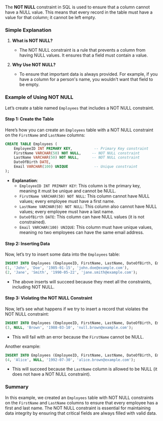 The **NOT NULL** constraint in SQL is used to ensure that a column cannot have a NULL value. This means that every record in the table must have a value for that column; it cannot be left empty.

### Simple Explanation

1. **What is NOT NULL?**
   - The NOT NULL constraint is a rule that prevents a column from having NULL values. It ensures that a field must contain a value.

2. **Why Use NOT NULL?**
   - To ensure that important data is always provided. For example, if you have a column for a person's name, you wouldn't want that field to be empty.

### Example of Using NOT NULL

Let’s create a table named `Employees` that includes a NOT NULL constraint.

#### Step 1: Create the Table

Here’s how you can create an `Employees` table with a NOT NULL constraint on the `FirstName` and `LastName` columns:

```sql
CREATE TABLE Employees (
    EmployeeID INT PRIMARY KEY,          -- Primary Key constraint
    FirstName VARCHAR(50) NOT NULL,     -- NOT NULL constraint
    LastName VARCHAR(50) NOT NULL,      -- NOT NULL constraint
    DateOfBirth DATE,
    Email VARCHAR(100) UNIQUE            -- Unique constraint
);
```

- **Explanation**:
  - `EmployeeID INT PRIMARY KEY`: This column is the primary key, meaning it must be unique and cannot be NULL.
  - `FirstName VARCHAR(50) NOT NULL`: This column cannot have NULL values; every employee must have a first name.
  - `LastName VARCHAR(50) NOT NULL`: This column also cannot have NULL values; every employee must have a last name.
  - `DateOfBirth DATE`: This column can have NULL values (it is not constrained).
  - `Email VARCHAR(100) UNIQUE`: This column must have unique values, meaning no two employees can have the same email address.

#### Step 2: Inserting Data

Now, let’s try to insert some data into the `Employees` table:

```sql
INSERT INTO Employees (EmployeeID, FirstName, LastName, DateOfBirth, Email) VALUES
(1, 'John', 'Doe', '1985-01-15', 'john.doe@example.com'),
(2, 'Jane', 'Smith', '1990-05-22', 'jane.smith@example.com');
```

- The above inserts will succeed because they meet all the constraints, including NOT NULL.

#### Step 3: Violating the NOT NULL Constraint

Now, let’s see what happens if we try to insert a record that violates the NOT NULL constraint:

```sql
INSERT INTO Employees (EmployeeID, FirstName, LastName, DateOfBirth, Email) VALUES
(3, NULL, 'Brown', '1988-03-10', 'null.brown@example.com');
```

- This will fail with an error because the `FirstName` cannot be NULL.

Another example:

```sql
INSERT INTO Employees (EmployeeID, FirstName, LastName, DateOfBirth, Email) VALUES
(4, 'Alice', NULL, '1992-07-30', 'alice.brown@example.com');
```

- This will succeed because the `LastName` column is allowed to be NULL (it does not have a NOT NULL constraint).

### Summary

In this example, we created an `Employees` table with NOT NULL constraints on the `FirstName` and `LastName` columns to ensure that every employee has a first and last name. The NOT NULL constraint is essential for maintaining data integrity by ensuring that critical fields are always filled with valid data.